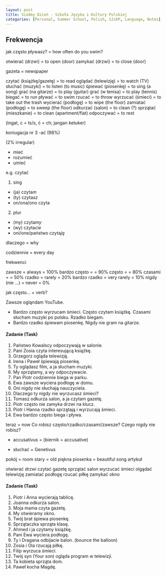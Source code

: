 ```yaml
---
layout: post
title: Siódmy Dzień - Szkoła Języka i Kultury Polskiej
categories: [Personal, Summer School, Polish, SJiKP, Language, Notes]
---
```


## Frekwencja

jak często pływasz? = how often do you swim?


otwierać (drzwi) = to open (door)
zamykać (drzwi) = to close (door)


gazeta = newspaper


czytać (książkę/gazetę) = to read
oglądać (telewizję) = to watch (TV)
słuchać (muzyki) = to listen (to music)
śpiewać (piosenkę) = to sing (a song)
grać (na gitarze) = to play (guitar)
grać (w tenisa) = to play (tennis)
biegać = to run
pływać = to swim
rzucać = to throw
wyrzucać (śmieci) = to take out the trash
wycierać (podłogę) = to wipe (the floor)
zamiatać (podłogę) = to sweep (the floor)
odkurzać (salon) = to clean (?)
sprzątać (mieszkanie) = to clean (apartment/flat)
odpoczywać = to rest


(ingat, c = ts/s, ć = ch; jangan ketuker)


koniugacja nr 3 -ać (98%)


(2% irregular)
- mieć
- rozumieć
- umieć


e.g. czytać
1. sing
- (ja) czyta*m*
- (ty) czyta*sz*
- on/ona/ono czyta
2. plur
- (my) czyta*my*
- (wy) czyta*cie*
- oni/one/państwo czyta*ją*


dlaczego = why


codziennie = every day


frekwenci


zawsze = always = 100%
bardzo często =  = 90%
często = = 80%
czasami = = 50%
rzadko = rarely = 20%
bardzo rzadko = very rarely = 10%
nigdy (nie ...) = never = 0%


jak często... + verb?


Zawsze ogląndam YouTube.
- Bardzo często wyrzucam śmieci.
Często czytam książkę.
Czasami słucham muzyki po polsku.
Rzadko biegam.
- Bardzo rzadko śpiewam piosenkę.
Nigdy nie gram na gitarze.

#### Zadanie (Task)

1. Państwo Kowalscy odpoczywają w salonie.
2. Pani Zosia czyta interesującą książkę.
3. Grzegorz ogląda telewizję.
4. Irena i Paweł śpiewają piosenkę.
5. Ty oglądasz film, a ja słucham muzyki.
6. My sprzątamy, a wy odpoczywacie.
7. Pan Piotr codziennie biega w parku.
8. Ewa zawsze wyciera podłogę w domu.
9. Oni nigdy nie słuchają nauczyciela.
10. Dlaczego ty nigdy nie wyrzucasz śmieci?
11. Tomasz odkurza salon, a ja czytam gazetę.
12. Piotr często nie zamyka drzwi na klucz.
13. Piotr i Hanna rzadko sprzątają i wyrzucają śmieci.
14. Ewa bardzo często biega i pływa.


teraz = now
Co robisz często/rzadko/czasami/zawsze?
Czego nigdy nie robisz?


+ accusativus = (biernik = accusative)


- słuchać + Genetivus


pokój = room
stary = old
piękna piosenka = beautiful song
artykuł


otwierać drzwi
czytać gazetę
sprzątać salon
wyrzucać śmieci
olgądać telewizję
zamiatać podłogę
rzucać piłkę
zamykać okno



#### Zadanie (Task)

1. Piotr i Anna wycierają tablicę.
2. Joanna odkurza salon.
3. Moja mama czyta gazetę.
4. My otwieramy okno.
5. Twój brat śpiewa piosenkę.
6. Sprzątaczka sprząta klasę.
7. Ahmed i ja czytamy książkę.
8. Pani Ewa wyciera podłogę.
9. Ty i Dragana odbijacie balon. (bounce the balloon)
10. Zosia i Ola rzucają piłkę.
11. Filip wyrzuca śmieci.
12. Twój syn (Your son) ogląda program w telewizji.
13. Ta kobieta sprząta dom.
14. Paweł kocha Magdę.
